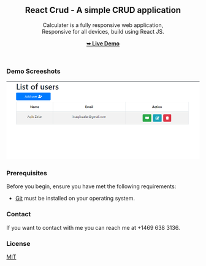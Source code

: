 <div align="center">
  
  <br />
  <br />

  <h2 align="center">React Crud - A simple CRUD application</h2>

  Calculater is a fully responsive web application, <br />Responsive for all devices, build using React JS.

  <a href="https://dancing-quokka-267024.netlify.app"><strong>➥ Live Demo</strong></a>

</div>

<br />

### Demo Screeshots

![Calculater Desktop Demo](./desktop.png "Desktop Demo")

### Prerequisites

Before you begin, ensure you have met the following requirements:

* [Git](https://git-scm.com/downloads "Download Git") must be installed on your operating system.


### Contact

If you want to contact with me you can reach me at +1469 638 3136.

### License

[MIT](https://choosealicense.com/licenses/mit/)
